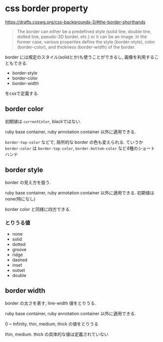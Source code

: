 # css border property

https://drafts.csswg.org/css-backgrounds-3/#the-border-shorthands

> The border can either be a predefined style (solid line, double line, dotted line, pseudo-3D border, etc.) or it can be an image. In the former case, various properties define the style (border-style), color (border-color), and thickness (border-width) of the border.

border には規定のスタイル(solidとか)も使うことができるし, 画像を利用することもできる.

- border-style
- border-color
- border-width 

をcssで定義する.

## border color

初期値は `currentColor`, blackではない.

ruby base container, ruby annotation container 以外に適用できる.

`border-top-color` などで, 局所的な border の色も変えられる.
ていうか `border-color` は `border-top-color`, `border-bottom-color` など4種のショートハンド

## border style

border の見え方を扱う.

ruby base container, ruby annotation container 以外に適用できる.
初期値はnone(特になし)

border color と同様に四方できる.

### とりうる値

- none
- solid
- dotted
- groove
- ridge
- dashed
- inset
- outset
- double

## border width

border の太さを表す, line-width 値をとりうる.

ruby base container, ruby annotation container 以外に適用できる.

0 ~ Infinity, thin, medium, thick の値をとりうる

thin, medium. thick の具体的な値は定義されていない

